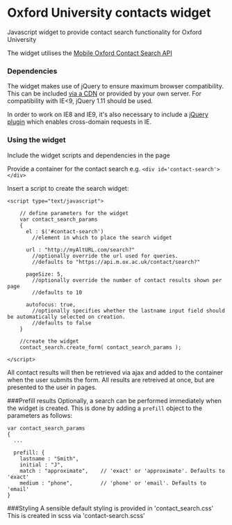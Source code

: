 # Oxford University contacts widget
Javascript widget to provide contact search functionality for Oxford University

The widget utilises the [Mobile Oxford Contact Search API](http://moxie-contacts.readthedocs.org/en/latest/)

### Dependencies
The widget makes use of jQuery to ensure maximum browser compatibility.
This can be included [via a CDN](https://ajax.googleapis.com/ajax/libs/jquery/1.11.2/jquery.min.js) or provided by your own server.
For compatibility with IE<9, jQuery 1.11 should be used.

In order to work on IE8 and IE9, it's also necessary to include a [jQuery plugin](https://github.com/MoonScript/jQuery-ajaxTransport-XDomainRequest) which enables cross-domain requests in IE.

### Using the widget
Include the widget scripts and dependencies in the page

Provide a container for the contact search e.g. `<div id='contact-search'></div>`

Insert a script to create the search widget:

    <script type="text/javascript">

        // define parameters for the widget
        var contact_search_params
        {
          el : $('#contact-search')
            //element in which to place the search widget

          url : "http://myAltURL.com/search?"
            //optionally override the url used for queries.
            //defaults to "https://api.m.ox.ac.uk/contact/search?"

          pageSize: 5,
            //optionally override the number of contact results shown per page
            //defaults to 10
            
          autofocus: true,
            //optionally specifies whether the lastname input field should be automatically selected on creation.
            //defaults to false
        }

        //create the widget
        contact_search.create_form( contact_search_params );

    </script>

All contact results will then be retrieved via ajax and added to the container when the user submits the form.
All results are retreived at once, but are presented to the user in pages.

###Prefill results
Optionally, a search can be performed immediately when the widget is created. This is done by adding a `prefill` object to the parameters as follows:

    var contact_search_params
    {
      ...

      prefill: {
        lastname : "Smith",
        initial : "J",
        match : "approximate",    // 'exact' or 'approximate'. Defaults to 'exact'
        medium : "phone",         // 'phone' or 'email'. Defaults to 'email'
    }

###Styling
A sensible default styling is provided in 'contact_search.css'
This is created in scss via 'contact-search.scss'

